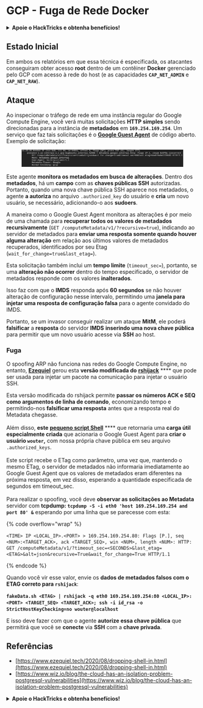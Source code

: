 # GCP - Fuga de Rede Docker

<details>

<summary><strong>Apoie o HackTricks e obtenha benefícios!</strong></summary>

* Se você deseja ver sua **empresa anunciada no HackTricks** ou se deseja acessar a **última versão do PEASS ou baixar o HackTricks em PDF**, verifique os [**PLANOS DE ASSINATURA**](https://github.com/sponsors/carlospolop)!
* Obtenha o [**swag oficial do PEASS & HackTricks**](https://peass.creator-spring.com)
* Descubra [**The PEASS Family**](https://opensea.io/collection/the-peass-family), nossa coleção exclusiva de [**NFTs**](https://opensea.io/collection/the-peass-family)
* **Junte-se ao** 💬 [**grupo Discord**](https://discord.gg/hRep4RUj7f) ou ao [**grupo telegram**](https://t.me/peass) ou **siga-me** no **Twitter** 🐦 [**@carlospolopm**](https://twitter.com/carlospolopm).
* **Compartilhe suas técnicas de hacking enviando PRs para os repositórios do** [**HackTricks**](https://github.com/carlospolop/hacktricks) e [**HackTricks Cloud**](https://github.com/carlospolop/hacktricks-cloud) no github.

</details>

## Estado Inicial

Em ambos os relatórios em que essa técnica é especificada, os atacantes conseguiram obter acesso **root** dentro de um contêiner **Docker** gerenciado pelo GCP com acesso à rede do host (e as capacidades **`CAP_NET_ADMIN`** e **`CAP_NET_RAW`**).

## Ataque

Ao inspecionar o tráfego de rede em uma instância regular do Google Compute Engine, você verá muitas solicitações **HTTP simples** sendo direcionadas para a instância de **metadados** em **`169.254.169.254`**. Um serviço que faz tais solicitações é o [**Google Guest Agent**](https://github.com/GoogleCloudPlatform/guest-agent) de código aberto. Exemplo de solicitação:

<figure><img src="../../../.gitbook/assets/image (1) (4).png" alt=""><figcaption></figcaption></figure>

Este agente **monitora os metadados em busca de alterações**. Dentro dos **metadados**, há um **campo** com as **chaves públicas SSH** autorizadas.\
Portanto, quando uma nova chave pública SSH aparece nos metadados, o agente **a autoriza** no arquivo `.authorized_key` do usuário e **cria** um novo usuário, se necessário, adicionando-o aos **sudoers**.

A maneira como o Google Guest Agent monitora as alterações é por meio de uma chamada para **recuperar todos os valores de metadados recursivamente** (`GET /computeMetadata/v1/?recursive=true`), indicando ao servidor de metadados para **enviar uma resposta somente quando houver alguma alteração** em relação aos últimos valores de metadados recuperados, identificados por seu Etag (`wait_for_change=true&last_etag=`).

Esta solicitação também inclui um **tempo limite** (`timeout_sec=`), portanto, se uma **alteração não ocorrer** dentro do tempo especificado, o servidor de metadados responde com os valores **inalterados**.

Isso faz com que o **IMDS** responda após **60 segundos** se não houver alteração de configuração nesse intervalo, permitindo uma **janela para injetar uma resposta de configuração falsa** para o agente convidado do IMDS.

Portanto, se um invasor conseguir realizar um ataque **MitM**, ele poderá **falsificar** a **resposta** do servidor **IMDS** **inserindo uma nova chave pública** para permitir que um novo usuário acesse via **SSH** ao host.

### Fuga

O spoofing ARP não funciona nas redes do Google Compute Engine, no entanto, [**Ezequiel**](https://www.ezequiel.tech/2020/08/dropping-shell-in.html) gerou esta **versão modificada do** [**rshijack**](https://github.com/ezequielpereira/rshijack) **** que pode ser usada para injetar um pacote na comunicação para injetar o usuário SSH.

Esta versão modificada do rshijack permite **passar os números ACK e SEQ como argumentos de linha de comando**, economizando tempo e permitindo-nos **falsificar uma resposta** antes que a resposta real do Metadata chegasse.\
\
Além disso, **este** [**pequeno script Shell**](https://gist.github.com/ezequielpereira/914c2aae463409e785071213b059f96c#file-fakedata-sh) **** que retornaria uma **carga útil especialmente criada** que acionaria o Google Guest Agent para **criar o usuário `wouter`,** com nossa própria chave pública em seu arquivo `.authorized_keys`.\
\
Este script recebe o ETag como parâmetro, uma vez que, mantendo o mesmo ETag, o servidor de metadados não informaria imediatamente ao Google Guest Agent que os valores de metadados eram diferentes na próxima resposta, em vez disso, esperando a quantidade especificada de segundos em timeout\_sec.\
\
Para realizar o spoofing, você deve **observar as solicitações ao Metadata** servidor com **tcpdump: `tcpdump -S -i eth0 'host 169.254.169.254 and port 80' &`** esperando por uma linha que se parecesse com esta:

{% code overflow="wrap" %}
```
<TIME> IP <LOCAL_IP>.<PORT> > 169.254.169.254.80: Flags [P.], seq <NUM>:<TARGET_ACK>, ack <TARGET_SEQ>, win <NUM>, length <NUM>: HTTP: GET /computeMetadata/v1/?timeout_sec=<SECONDS>&last_etag=<ETAG>&alt=json&recursive=True&wait_for_change=True HTTP/1.1
```
{% endcode %}

Quando você vir esse valor, envie os **dados de metadados falsos com o ETAG correto para `rshijack`**:

**`fakeData.sh <ETAG> | rshijack -q eth0 169.254.169.254:80 <LOCAL_IP>:<PORT> <TARGET_SEQ> <TARGET_ACK>; ssh -i id_rsa -o StrictHostKeyChecking=no wouter@localhost`**

E isso deve fazer com que o agente **autorize essa chave pública** que permitirá que você se **conecte** via **SSH** com a **chave privada**.

## Referências

* [https://www.ezequiel.tech/2020/08/dropping-shell-in.html](https://www.ezequiel.tech/2020/08/dropping-shell-in.html)
* [https://www.wiz.io/blog/the-cloud-has-an-isolation-problem-postgresql-vulnerabilities](https://www.wiz.io/blog/the-cloud-has-an-isolation-problem-postgresql-vulnerabilities)

<details>

<summary><strong>Apoie o HackTricks e obtenha benefícios!</strong></summary>

* Se você deseja ver sua **empresa anunciada no HackTricks** ou se deseja acessar a **última versão do PEASS ou baixar o HackTricks em PDF**, verifique os [**PLANOS DE ASSINATURA**](https://github.com/sponsors/carlospolop)!
* Obtenha o [**swag oficial do PEASS & HackTricks**](https://peass.creator-spring.com)
* Descubra [**The PEASS Family**](https://opensea.io/collection/the-peass-family), nossa coleção exclusiva de [**NFTs**](https://opensea.io/collection/the-peass-family)
* **Junte-se ao** 💬 [**grupo Discord**](https://discord.gg/hRep4RUj7f) ou ao [**grupo telegram**](https://t.me/peass) ou **siga-me** no **Twitter** 🐦 [**@carlospolopm**](https://twitter.com/carlospolopm).
* **Compartilhe suas técnicas de hacking enviando PRs para os repositórios do** [**HackTricks**](https://github.com/carlospolop/hacktricks) e [**HackTricks Cloud**](https://github.com/carlospolop/hacktricks-cloud) no github.

</details>